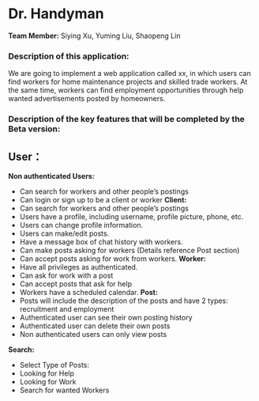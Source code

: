 # Dr. Handyman 

**Team Member:** Siying Xu, Yuming Liu, Shaopeng Lin

### Description of this application:
We are going to implement a web application called xx, in which users can find workers for home maintenance projects and skilled trade workers. At the same time, workers can find employment opportunities through help wanted advertisements posted by homeowners.

### Description of the key features that will be completed by the Beta version:
## User：
**Non authenticated Users:**
- Can search for workers and other people’s postings
- Can login or sign up to be a client or worker
**Client:**
- Can search for workers and other people’s postings
- Users have a profile, including username, profile picture, phone, etc.
- Users can change profile information.
- Users can make/edit posts.
- Have a message box of chat history with workers.
- Can make posts asking for workers (Details reference Post section)
- Can accept posts asking for work from workers.
**Worker:**
- Have all privileges as authenticated.
- Can ask for work with a post
- Can accept posts that ask for help
- Workers have a scheduled calendar.
**Post:**
- Posts will include the description of the posts and have 2 types: recruitment and employment
- Authenticated user can see their own posting history
- Authenticated user can delete their own posts
- Non authenticated users can only view posts

**Search:**
- Select Type of Posts: 
- Looking for Help
- Looking for Work
- Search for wanted Workers


